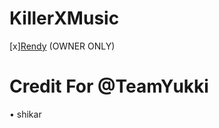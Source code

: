 # KillerXMusic
[x][Rendy](https://github.com/Randi356/KillerX-Music) (OWNER ONLY)

# Credit For @TeamYukki
• shikar
